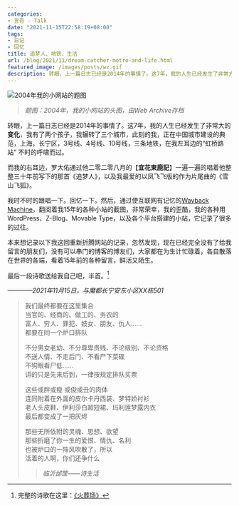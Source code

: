 ```yaml
---
categories:
- 言吾 - Talk
date: "2021-11-15T22:58:19+08:00"
tags:
- 日记
- 回忆
title: 追梦人、地铁、生活
url: /blog/2021/11/dream-catcher-metro-and-life.html
featured_image: /images/posts/wz.gif
description: 转眼，上一篇日志已经是2014年的事情了。这7年，我的人生已经发生了非常大的变化，我有了两个孩子，我辗转了三个城市，此刻的我，正在中国城市建设的典范，上海，长宁区，3号线、4号线、10号线，三条地铁，在我左耳边的“虹桥路站” 不时的呼啸而过。
---
```

![2004年我的小网站的题图](/images/posts/wz.gif)
>  *题图：2004年，我的小网站的头图，由Web Archive存档*
 
转眼，上一篇日志已经是2014年的事情了。这7年，我的人生已经发生了非常大的**变化**，我有了两个孩子，我辗转了三个城市，此刻的我，正在中国城市建设的典范，上海，长宁区，3号线、4号线、10号线，三条地铁，在我左耳边的“虹桥路站” 不时的呼啸而过。

而我的右耳边，罗大佑通过他二零二零八月的【**宜花東鹿記**】一遍一遍的唱着他整整三十年前写下的那首《追梦人》，以及我最爱的以凤飞飞版的作为片尾曲的《雪山飞狐》。

我时不时的跟唱一下。回忆一下。然后，通过使互联网有记忆的[Wayback Machine](https://web.archive.org/web/)，翻阅着我15年的各种小站的截图，非常荣幸，我的歪酷，我的各种用WordPress、Z-Blog、Movable Type，以及各个平台搭建的小站，它记录了很多的过往。

本来想记录以下我这回重新折腾网站的记录，忽然发现，现在已经完全没有了给我留言的朋友们，没有可以串门的博客的博友们，大家都在为生计忙碌着，各自散落在世界的各端，看着15年前的各种留言，鲜活又陌生。

最后一段诗歌送给我自己吧，半首。[^1]

*————2021年11月15日，与魔都长宁安东小区XX栋501*
 
> 我们最终都要在这里集合  
> 当官的、经商的、做工的、务农的  
> 富人、穷人、罪犯、妓女、朋友、仇人……  
> 都要在同一个炉口排队
> 
> 
> 不分男女老幼、不分尊卑贵贱、不论级别、不论资格  
> 不送人情、不走后门、不看尸下菜碟  
> 不狗眼看尸低……  
> 讲的只是先来后到，一律按规定排队买票
> 
> 
> 这些或胖或瘦 或俊或丑的肉体  
> 连同附着在外面的皮尔卡丹西装、梦特娇衬衫  
> 老人头皮鞋、伊利莎白超短裙、玛利莲梦露内衣  
> 最后都变成了一把灰烬
> 
> 
> 那些无所依附的灵魂、思想、欲望  
> 那些折磨了你一生的爱恨、情仇、名利  
> 也被炉口的一阵风吹散了，所以  
> 活着的人啊，你们还争什么
> 
> 
>  >  *临沂邰筐——诗生活*  
>  

[^1]: 完整的诗歌在这里：[《火葬场》](/blog/2004/11/the-poem-crematory.html)
